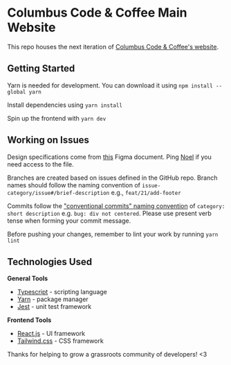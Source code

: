 # Columbus Code & Coffee Main Website

This repo houses the next iteration of [Columbus Code & Coffee's website](https://cbuscodeandcoffee.com/).

## Getting Started

Yarn is needed for development. You can download it using
`npm install --global yarn`

Install dependencies using
`yarn install`

Spin up the frontend with
`yarn dev`

## Working on Issues

Design specifications come from [this](https://www.figma.com/design/Mk9tKqHnybGx6klCCuY8g7/Revision%2C-Main-Website-v2?node-id=0-1&t=qYm28o9oRsfN1BCz-1) Figma document. Ping [Noel](mailto:noelcastillon1@gmail.com) if you need access to the file.

Branches are created based on issues defined in the GitHub repo. Branch names should follow the naming convention of `issue-category/issue#/brief-description` e.g., `feat/21/add-footer`

Commits follow the ["conventional commits" naming convention](https://www.conventionalcommits.org/en/v1.0.0/) of `category: short description` e.g. `bug: div not centered`. Please use present verb tense when forming your commit message.

Before pushing your changes, remember to lint your work by running `yarn lint`

## Technologies Used

**General Tools**

- [Typescript](https://www.typescriptlang.org/) - scripting language
- [Yarn](https://yarnpkg.com/) - package manager
- [Jest](https://jestjs.io/) - unit test framework

**Frontend Tools**

- [React.js](https://reactjs.org/) - UI framework
- [Tailwind.css](https://tailwindcss.com/) - CSS framework

Thanks for helping to grow a grassroots community of developers! <3
